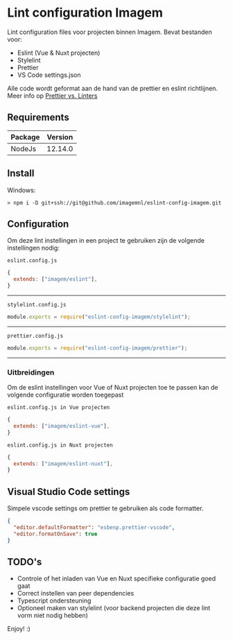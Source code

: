 # Lint configuration Imagem

Lint configuration files voor projecten binnen Imagem.
Bevat bestanden voor:

- Eslint (Vue & Nuxt projecten)
- Stylelint
- Prettier
- VS Code settings.json

Alle code wordt geformat aan de hand van de prettier en eslint richtlijnen. Meer info op [Prettier vs. Linters](https://prettier.io/docs/en/comparison.html)

## Requirements

| Package | Version |
| ------- | ------- |
| NodeJs  | 12.14.0 |

## Install

Windows:

```
> npm i -D git+ssh://git@github.com/imagemnl/eslint-config-imagem.git
```

## Configuration

Om deze lint instellingen in een project te gebruiken zijn de volgende instellingen nodig:

`eslint.config.js`

```javascript
{
  extends: ["imagem/eslint"],
}
```

---

`stylelint.config.js`

```javascript
module.exports = require("eslint-config-imagem/stylelint");
```

---

`prettier.config.js`

```javascript
module.exports = require("eslint-config-imagem/prettier");
```

---

### Uitbreidingen

Om de eslint instellingen voor Vue of Nuxt projecten toe te passen kan de volgende configuratie worden toegepast

`eslint.config.js in Vue projecten`

```javascript
{
  extends: ["imagem/eslint-vue"],
}
```

`eslint.config.js in Nuxt projecten`

```javascript
{
  extends: ["imagem/eslint-nuxt"],
}
```

## Visual Studio Code settings

Simpele vscode settings om prettier te gebruiken als code formatter.

```json
{
  "editor.defaultFormatter": "esbenp.prettier-vscode",
  "editor.formatOnSave": true
}
```

## TODO's

- Controle of het inladen van Vue en Nuxt specifieke configuratie goed gaat
- Correct instellen van peer dependencies
- Typescript ondersteuning
- Optioneel maken van stylelint (voor backend projecten die deze lint vorm niet nodig hebben)

Enjoy! :)
